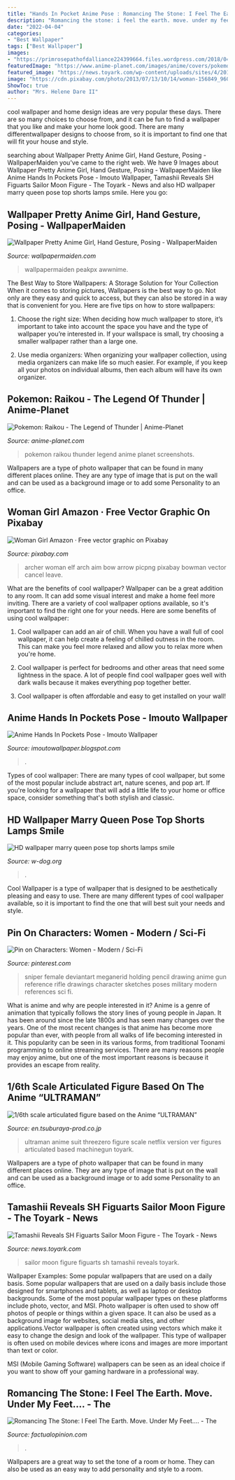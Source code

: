 ```yaml
---
title: "Hands In Pocket Anime Pose : Romancing The Stone: I Feel The Earth. Move. Under My Feet...."
description: "Romancing the stone: i feel the earth. move. under my feet...."
date: "2022-04-04"
categories:
- "Best Wallpaper"
tags: ["Best Wallpaper"]
images:
- "https://primrosepathofdalliance224399664.files.wordpress.com/2018/04/tumblr_p7e7f6Ah761rwuxl6o1_1280.jpg?w=1100"
featuredImage: "https://www.anime-planet.com/images/anime/covers/pokemon-raikou-the-legend-of-thunder-2867.jpg?t=1405799223"
featured_image: "https://news.toyark.com/wp-content/uploads/sites/4/2013/04/SH-Figuarts-Sailor-Moon-Figure-3.jpg"
image: "https://cdn.pixabay.com/photo/2013/07/13/10/14/woman-156849_960_720.png"
ShowToc: true
author: "Mrs. Helene Dare II"
---
```



cool wallpaper and home design ideas are very popular these days. There are so many choices to choose from, and it can be fun to find a wallpaper that you like and make your home look good. There are many differentwallpaper designs to choose from, so it is important to find one that will fit your house and style.

	

		
searching about Wallpaper Pretty Anime Girl, Hand Gesture, Posing - WallpaperMaiden you've came to the right web. We have 9 Images about Wallpaper Pretty Anime Girl, Hand Gesture, Posing - WallpaperMaiden like Anime Hands In Pockets Pose - Imouto Wallpaper, Tamashii Reveals SH Figuarts Sailor Moon Figure - The Toyark - News and also HD wallpaper marry queen pose top shorts lamps smile. Here you go:
		
    
## Wallpaper Pretty Anime Girl, Hand Gesture, Posing - WallpaperMaiden

<img loading=lazy src="http://www.wallpapermaiden.com/image/2020/02/08/pretty-anime-girl-hand-gesture-posing-anime-37932-resized.jpeg" onerror="this.onerror=null;this.src='https://tse1.mm.bing.net/th?id=OIP.Z7wHwe_lAX-yD7pkP6S7PQHaKZ&amp;pid=15.1';" alt="Wallpaper Pretty Anime Girl, Hand Gesture, Posing - WallpaperMaiden">

_Source: wallpapermaiden.com_

>wallpapermaiden peakpx awwnime. 

	

The Best Way to Store Wallpapers: A Storage Solution for Your Collection
When it comes to storing pictures, Wallpapers is the best way to go. Not only are they easy and quick to access, but they can also be stored in a way that is convenient for you. Here are five tips on how to store wallpapers:
1) Choose the right size: When deciding how much wallpaper to store, it’s important to take into account the space you have and the type of wallpaper you’re interested in. If your wallspace is small, try choosing a smaller wallpaper rather than a large one.

2) Use media organizers: When organizing your wallpaper collection, using media organizers can make life so much easier. For example, if you keep all your photos on individual albums, then each album will have its own organizer.

    
## Pokemon: Raikou - The Legend Of Thunder | Anime-Planet

<img loading=lazy src="https://www.anime-planet.com/images/anime/covers/pokemon-raikou-the-legend-of-thunder-2867.jpg?t=1405799223" onerror="this.onerror=null;this.src='https://tse3.mm.bing.net/th?id=OIP.Ns4pbtt5M2kNDKPbfT8dPwHaKc&amp;pid=15.1';" alt="Pokemon: Raikou - The Legend of Thunder | Anime-Planet">

_Source: anime-planet.com_

>pokemon raikou thunder legend anime planet screenshots. 

	



Wallpapers are a type of photo wallpaper that can be found in many different places online. They are any type of image that is put on the wall and can be used as a background image or to add some Personality to an office.

    
## Woman Girl Amazon · Free Vector Graphic On Pixabay

<img loading=lazy src="https://cdn.pixabay.com/photo/2013/07/13/10/14/woman-156849_960_720.png" onerror="this.onerror=null;this.src='https://tse3.mm.bing.net/th?id=OIP.km6E9cG2ppgl6m1r-9yCfAAAAA&amp;pid=15.1';" alt="Woman Girl Amazon · Free vector graphic on Pixabay">

_Source: pixabay.com_

>archer woman elf arch aim bow arrow picpng pixabay bowman vector cancel leave. 

	

What are the benefits of cool wallpaper?
Wallpaper can be a great addition to any room. It can add some visual interest and make a home feel more inviting. There are a variety of cool wallpaper options available, so it's important to find the right one for your needs. Here are some benefits of using cool wallpaper: 
1. Cool wallpaper can add an air of chill. When you have a wall full of cool wallpaper, it can help create a feeling of chilled outness in the room. This can make you feel more relaxed and allow you to relax more when you're home. 

2. Cool wallpaper is perfect for bedrooms and other areas that need some lightness in the space. A lot of people find cool wallpaper goes well with dark walls because it makes everything pop together better. 

3. Cool wallpaper is often affordable and easy to get installed on your wall!

    
## Anime Hands In Pockets Pose - Imouto Wallpaper

<img loading=lazy src="https://primrosepathofdalliance224399664.files.wordpress.com/2018/04/tumblr_p7e7f6Ah761rwuxl6o1_1280.jpg?w=1100" onerror="this.onerror=null;this.src='https://tse1.mm.bing.net/th?id=OIP.Twtj2YmzKeDnHwLslPQy-wHaJQ&amp;pid=15.1';" alt="Anime Hands In Pockets Pose - Imouto Wallpaper">

_Source: imoutowallpaper.blogspot.com_

>. 

	

Types of cool wallpaper:
There are many types of cool wallpaper, but some of the most popular include abstract art, nature scenes, and pop art. If you're looking for a wallpaper that will add a little life to your home or office space, consider something that's both stylish and classic.

    
## HD Wallpaper Marry Queen Pose Top Shorts Lamps Smile

<img loading=lazy src="https://w-dog.org/android-wallpapers/4/3/500908400775071.jpg" onerror="this.onerror=null;this.src='https://tse4.mm.bing.net/th?id=OIP.soeD7Z8m4DFWjb1QxPW4egHaFw&amp;pid=15.1';" alt="HD wallpaper marry queen pose top shorts lamps smile">

_Source: w-dog.org_

>. 

	

Cool Wallpaper is a type of wallpaper that is designed to be aesthetically pleasing and easy to use. There are many different types of cool wallpaper available, so it is important to find the one that will best suit your needs and style.

    
## Pin On Characters: Women - Modern / Sci-Fi

<img loading=lazy src="https://i.pinimg.com/736x/89/31/3a/89313a2a3b138c71adf87122b7a32158--b-pencil-my-folder.jpg" onerror="this.onerror=null;this.src='https://tse3.mm.bing.net/th?id=OIP.ihbIPFR4PFHCvbeZPipujQHaLB&amp;pid=15.1';" alt="Pin on Characters: Women - Modern / Sci-Fi">

_Source: pinterest.com_

>sniper female deviantart meganerid holding pencil drawing anime gun reference rifle drawings character sketches poses military modern references sci fi. 

	

What is anime and why are people interested in it?
Anime is a genre of animation that typically follows the story lines of young people in Japan. It has been around since the late 1800s and has seen many changes over the years. One of the most recent changes is that anime has become more popular than ever, with people from all walks of life becoming interested in it. This popularity can be seen in its various forms, from traditional Toonami programming to online streaming services. There are many reasons people may enjoy anime, but one of the most important reasons is because it provides an escape from reality.

    
## 1/6th Scale Articulated Figure Based On The Anime “ULTRAMAN”

<img loading=lazy src="https://en.tsuburaya-prod.co.jp/wp-content/uploads/2019/03/ULTRAMAN_2.jpg" onerror="this.onerror=null;this.src='https://tse2.mm.bing.net/th?id=OIP.orpMYpqjcfmqk7Y59AGVLwHaKe&amp;pid=15.1';" alt="1/6th scale articulated figure based on the Anime “ULTRAMAN”">

_Source: en.tsuburaya-prod.co.jp_

>ultraman anime suit threezero figure scale netflix version ver figures articulated based machinegun toyark. 

	



Wallpapers are a type of photo wallpaper that can be found in many different places online. They are any type of image that is put on the wall and can be used as a background image or to add some Personality to an office.

    
## Tamashii Reveals SH Figuarts Sailor Moon Figure - The Toyark - News

<img loading=lazy src="https://news.toyark.com/wp-content/uploads/sites/4/2013/04/SH-Figuarts-Sailor-Moon-Figure-3.jpg" onerror="this.onerror=null;this.src='https://tse2.mm.bing.net/th?id=OIP.oPjeiQGGkhOqexEO06596QHaKe&amp;pid=15.1';" alt="Tamashii Reveals SH Figuarts Sailor Moon Figure - The Toyark - News">

_Source: news.toyark.com_

>sailor moon figure figuarts sh tamashii reveals toyark. 

	

Wallpaper Examples: Some popular wallpapers that are used on a daily basis.
Some popular wallpapers that are used on a daily basis include those designed for smartphones and tablets, as well as laptop or desktop backgrounds. Some of the most popular wallpaper types on these platforms include photo, vector, and MSI. 
Photo wallpaper is often used to show off photos of people or things within a given space. It can also be used as a background image for websites, social media sites, and other applications.Vector wallpaper is often created using vectors which make it easy to change the design and look of the wallpaper. This type of wallpaper is often used on mobile devices where icons and images are more important than text or color. 

MSI (Mobile Gaming Software) wallpapers can be seen as an ideal choice if you want to show off your gaming hardware in a professional way.

    
## Romancing The Stone: I Feel The Earth. Move. Under My Feet.... - The

<img loading=lazy src="https://www.factualopinion.com/.a/6a00d83455e40a69e20120a8ed6b5d970b-600wi" onerror="this.onerror=null;this.src='https://tse3.mm.bing.net/th?id=OIP.tehODVx_MS8zCyWeRedIcAHaDN&amp;pid=15.1';" alt="Romancing The Stone: I Feel The Earth. Move. Under My Feet.... - The">

_Source: factualopinion.com_

>. 

	

Wallpapers are a great way to set the tone of a room or home. They can also be used as an easy way to add personality and style to a room.


